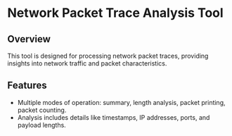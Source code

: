 # Network Packet Trace Analysis Tool

## Overview
This tool is designed for processing network packet traces, providing insights into network traffic and packet characteristics.

## Features
- Multiple modes of operation: summary, length analysis, packet printing, packet counting.
- Analysis includes details like timestamps, IP addresses, ports, and payload lengths.

